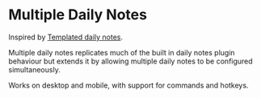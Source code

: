 # Multiple Daily Notes

Inspired by [Templated daily notes](https://github.com/digitorum/obsidian-templayted-daily-notes).

Multiple daily notes replicates much of the built in daily notes plugin behaviour but extends it by allowing multiple daily notes to be configured simultaneously.

Works on desktop and mobile, with support for commands and hotkeys.